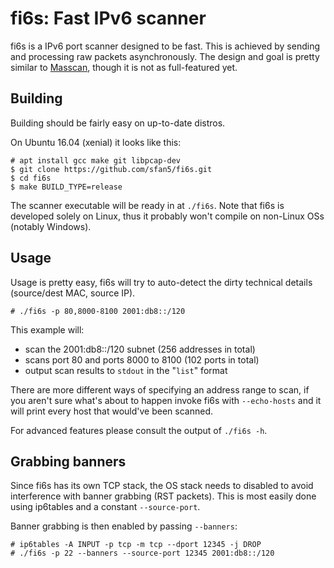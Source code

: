 # fi6s: Fast IPv6 scanner

fi6s is a IPv6 port scanner designed to be fast.
This is achieved by sending and processing raw packets asynchronously.
The design and goal is pretty similar to [Masscan](https://github.com/robertdavidgraham/masscan),
though it is not as full-featured yet.

## Building

Building should be fairly easy on up-to-date distros.

On Ubuntu 16.04 (xenial) it looks like this:

	# apt install gcc make git libpcap-dev
	$ git clone https://github.com/sfan5/fi6s.git
	$ cd fi6s
	$ make BUILD_TYPE=release

The scanner executable will be ready in at `./fi6s`.
Note that fi6s is developed solely on Linux, thus it probably won't compile on non-Linux OSs (notably Windows).

## Usage

Usage is pretty easy, fi6s will try to auto-detect the
dirty technical details (source/dest MAC, source IP).

	# ./fi6s -p 80,8000-8100 2001:db8::/120

This example will:
* scan the 2001:db8::/120 subnet (256 addresses in total)
* scans port 80 and ports 8000 to 8100 (102 ports in total)
* output scan results to `stdout` in the "`list`" format

There are more different ways of specifying an address range to scan,
if you aren't sure what's about to happen invoke fi6s with `--echo-hosts`
and it will print every host that would've been scanned.

For advanced features please consult the output of `./fi6s -h`.

## Grabbing banners

Since fi6s has its own TCP stack, the OS stack needs to disabled to avoid interference
with banner grabbing (RST packets). This is most easily done using ip6tables
and a constant `--source-port`.

Banner grabbing is then enabled by passing `--banners`:

	# ip6tables -A INPUT -p tcp -m tcp --dport 12345 -j DROP
	# ./fi6s -p 22 --banners --source-port 12345 2001:db8::/120
